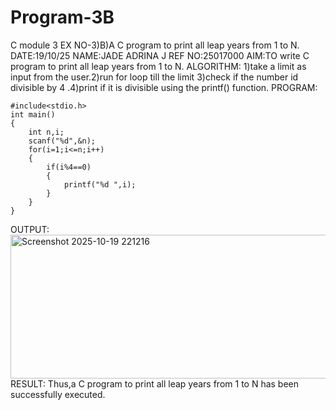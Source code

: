 # Program-3B
C module 3
EX NO-3)B)A C program to print all leap years from 1 to N.
DATE:19/10/25
NAME:JADE ADRINA J
REF NO:25017000
AIM:TO write C program to print all leap years from 1 to N.
ALGORITHM:
1)take a limit as input from the user.2)run for loop till the limit 3)check if the number id divisible by 4 .4)print if it is divisible using the printf() function.
PROGRAM:
```
#include<stdio.h>
int main()
{
    int n,i;
    scanf("%d",&n);
    for(i=1;i<=n;i++)
    {
        if(i%4==0)
        {
            printf("%d ",i);
        }
    }
}
```
OUTPUT:
<img width="869" height="230" alt="Screenshot 2025-10-19 221216" src="https://github.com/user-attachments/assets/acad6750-b0cd-4252-a1d4-dc0ce540dd37" />
RESULT:
Thus,a  C program to print all leap years from 1 to N has been successfully executed.

